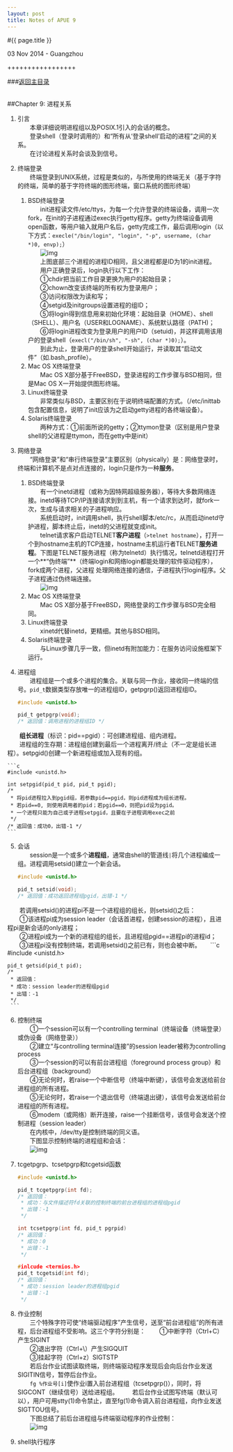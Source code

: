 ```yaml
---
layout: post
title: Notes of APUE 9
---
```


#{{ page.title }}  
<p class="meta">03 Nov 2014 - Guangzhou</p>   
+++++++++++++++++  

###[返回主目录][]  
<br>

##Chapter 9: 进程关系
1. 引言  
　　本章详细说明进程组以及POSIX.1引入的会话的概念。  
　　登录shell（登录时调用的）和“所有从‘登录shell’启动的进程”之间的关系。  
　　在讨论进程关系时会谈及到信号。  

2. 终端登录  
　　终端登录到UNIX系统，过程是类似的，与所使用的终端无关（基于字符的终端，简单的基于字符终端的图形终端，窗口系统的图形终端）  
    1. BSD终端登录  
　　init进程读文件/etc/ttys，为每一个允许登录的终端设备，调用一次fork，在init的子进程通过exec执行getty程序。getty为终端设备调用open函数，等用户输入就用户名后，getty完成工作，最后调用login（以下方式：`execle("/bin/login", "login", "-p", username, (char *)0, envp);`）  
　　![img][9.2]  
　　上图底部三个进程的进程ID相同，且父进程都是ID为1的init进程。  
　　用户正确登录后，login执行以下工作：  
　　①chdir把当前工作目录更换为用户的起始目录；  
　　②chown改变该终端的所有权为登录用户；  
　　③访问权限改为读和写；  
　　④setgid及initgroups设置进程的组ID；  
　　⑤将login得到信息用来初始化环境：起始目录（HOME）、shell（SHELL）、用户名（USER和LOGNAME）、系统默认路径（PATH)；  
　　⑥将login进程改变为登录用户的用户ID（setuid)，并这样调用该用户的登录shell（`execl("/bin/sh", "-sh", (char *)0);`）。  
　　到此为止，登录用户的登录shell开始运行，并读取其“启动文件”（如.bash_profile）。  
    2. Mac OS X终端登录  
　　Mac OS X部分基于FreeBSD，登录进程的工作步骤与BSD相同，但是Mac OS X一开始提供图形终端。  
    3. Linux终端登录  
　　非常类似与BSD，主要区别在于说明终端配置的方式。（/etc/inittab包含配置信息，说明了init应该为之启动getty进程的各终端设备）。  
    4. Solaris终端登录  
　　两种方式：①前面所说的getty；②ttymon登录（区别是用户登录shell的父进程是ttymon，而在getty中是init）  

3. 网络登录  
　　“网络登录”和“串行终端登录”主要区别（physically）是：网络登录时，终端和计算机不是点对点连接的，login只是作为一种**服务**。  
    1. BSD终端登录  
　　有一个inetd进程（或称为因特网超级服务器），等待大多数网络连接。inetd等待TCP/IP连接请求到到主机，有一个请求到达时，就fork一次，生成与请求相关的子进程响应。  
　　系统启动时，init调用shell，执行shell脚本/etc/rc，从而启动inetd守护进程，脚本终止后，inetd的父进程就变成init。  
　　telnet请求客户启动TELNET**客户进程**（`>telnet hostname`），打开一个到hostname主机的TCP连接，hostname主机运行者TELNET**服务进程**。下图是TELNET服务进程（称为telnetd）执行情况，telnetd进程打开一个**“伪终端”**（终端login和网络login都能处理的软件驱动程序），fork成两个进程，父进程 处理网络连接的通信，子进程执行login程序。父子进程通过伪终端连接。  
　　![img][9.3]  
    2. Mac OS X终端登录  
　　Mac OS X部分基于FreeBSD，网络登录的工作步骤与BSD完全相同。  
    3. Linux终端登录  
　　xinetd代替inetd，更精细。其他与BSD相同。  
    4. Solaris终端登录  
　　与Linux步骤几乎一致，但inetd有附加能力：在服务访问设施框架下运行。  

4. 进程组  
　　进程组是一个或多个进程的集合。关联与同一作业，接收同一终端的信号。`pid_t`数据类型存放唯一的进程组ID，getpgrp()返回进程组ID。  

    ```c
    #include <unistd.h>

    pid_t getpgrp(void);
    /* 返回值：调用进程的进程组ID */
    ```
　　**组长进程**（标识：pid==pgid）：可创建进程组、组内进程。  
　　进程组的生存期：进程组创建到最后一个进程离开/终止（不一定是组长进程）。setpgid()创建一个新进程组或加入现有的组。  

    ```c
    #include <unistd.h>

    int setpgid(pid_t pid, pid_t pgid);
    /* 
     * 将pid进程拉入到pgid组，若参数pid==pgid，则pid进程成为组长进程。
     * 若pid==0, 则使用调用者的pid；若pgid==0，则把pid设为pgid。 
     * 一个进程只能为自己或子进程setpgid，且要在子进程调用exec之前
     */
    /* 返回值：成功0，出错-1 */
    ```

5. 会话  
　　session是一个或多个**进程组**，通常由shell的管道线`|`将几个进程编成一组。进程调用setsid()建立一个新会话。  

    ```c
    #include <unistd.h>

    pid_t setsid(void);
    /* 返回值：成功返回进程组pgid，出错-1 */
    ```
　　若调用setsid()的进程pi不是一个进程组的组长，则setsid()之后：  
　　①该进程pi成为session leader（会话首进程，创建session的进程），且进程pi是新会话的only进程；  
　　②进程pi成为一个新的进程组的组长，且进程组pgid==进程pi的进程id；  
　　③进程pi没有控制终端，若调用setsid()之前已有，则也会被中断。
　
    ```c
    #include <unistd.h>

    pid_t getsid(pid_t pid);
    /* 
     * 返回值：
     * 成功：session leader的进程组pgid
     * 出错：-1
     */
     ```
 
6. 控制终端  
　　①一个session可以有一个controlling terminal（终端设备（终端登录）或伪设备（网络登录））  
　　②建立“与controlling terminal连接”的session leader被称为controlling process  
　　③一个session的可以有前台进程组（foreground process group）和后台进程组（background）  
　　④无论何时，若raise一个中断信号（终端中断键），该信号会发送给前台进程组的所有进程。  
　　⑤无论何时，若raise一个退出信号（终端退出键），该信号会发送给前台进程组的所有进程。  
　　⑥modem（或网络）断开连接，raise一个挂断信号，该信号会发送个控制进程（session leader）  
　　在内核中，/dev/tty是控制终端的同义语。  
　　下图显示控制终端的进程组和会话：  
　　![img][9.6]  

7. tcgetpgrp、tcsetpgrp和tcgetsid函数  
    
    ```c
    #include <unistd.h>

    pid_t tcgetpgrp(int fd);
    /* 返回值：
     * 成功：与文件描述符fd关联的控制终端的前台进程组的进程组pgid
     * 出错：-1
     */
    
    int tcsetpgrp(int fd, pid_t pgrpid)
    /* 返回值：
     * 成功：0
     * 出错：-1
     */

    #inlcude <termios.h>
    pid_t tcgetsid(int fd);
    /* 返回值：
     * 成功：session leader的进程组pgid
     * 出错：-1
     */
    ```

8. 作业控制  
　　三个特殊字符可使“终端驱动程序”产生信号，送至“前台进程组”的所有进程，后台进程组不受影响。这三个字符分别是：
　　①中断字符（Ctrl+C）产生SIGINT  
　　②退出字符（Ctrl+\）产生SIGQUIT  
　　③挂起字符（Ctrl+z）SIGTSTP  
　　若后台作业试图读取终端，则终端驱动程序发现后会向后台作业发送SIGITIN信号，暂停后台作业。  
　　`fg %作业号[i]`使作业i置入前台进程组（tcsetpgrp()），同时，将SIGCONT（继续信号）送给进程组。
　　若后台作业试图写终端（默认可以），用户可用stty(1)命令禁止，直至fg(1)命令调入前台进程组，向作业发送SIGTTOU信号。  
　　下图总结了前后台进程组与终端驱动程序的作业控制：  
　　![img][9.8]  

9. shell执行程序  




<br>  

[返回主目录]: /2014/09/22/notes-of-apue.html
[9.2]: /images/apue/9.2.png "init for terminal login"
[9.3]: /images/apue/9.3.png "telnetd"
[9.6]: /images/apue/9.6.png "controlling terminal"
[9.8]: /images/apue/9.8.png "job control"
